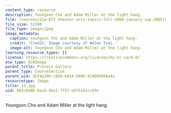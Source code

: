```yaml
---
content_type: resource
description: Youngson Cho and Adam Miller at the light hang.
file: /courses/21m-873-theater-arts-topics-fall-2004-january-iap-2005/881c0d8b6acb4ba17f57e9751b1cc8fe_13.jpg
file_size: 51380
file_type: image/jpeg
image_metadata:
  caption: Youngson Cho and Adam Miller at the light hang.
  credit: 'Credit: Image courtesy of Helen Tsai.'
  image-alt: Youngson Cho and Adam Miller at the light hang.
learning_resource_types: []
license: https://creativecommons.org/licenses/by-nc-sa/4.0/
ocw_type: OCWImage
parent_title: Process Gallery
parent_type: CourseSection
parent_uid: d5f4a39b-c859-bd14-5805-414005059a4a
resourcetype: Image
title: 13.jpg
uid: 881c0d8b-6acb-4ba1-7f57-e9751b1cc8fe
---
```

Youngson Cho and Adam Miller at the light hang.